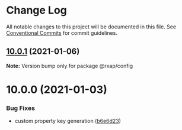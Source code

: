 # Change Log

All notable changes to this project will be documented in this file.
See [Conventional Commits](https://conventionalcommits.org) for commit guidelines.

## [10.0.1](https://gitlab.com/rxap/packages/compare/@rxap/config@10.0.0...@rxap/config@10.0.1) (2021-01-06)

**Note:** Version bump only for package @rxap/config





# 10.0.0 (2021-01-03)


### Bug Fixes

* custom property key generation ([b6e6d23](https://gitlab.com/rxap/packages/commit/b6e6d23215f0b35e0de2d35003b186a3d435b8e4))

